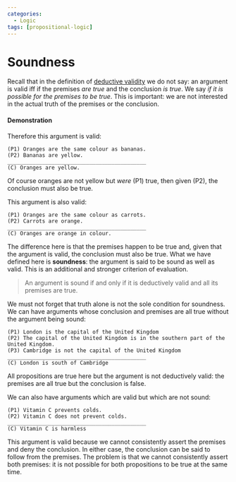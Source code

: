 ```yaml
---
categories:
  - Logic
tags: [propositional-logic]
---
```


# Soundness

Recall that in the definition of [deductive validity](/Logic/General_concepts/Validity_and_entailment.md#validity) we do not say: an argument is valid iff if the premises _are true_ and the conclusion _is true_. We say _if it is possible for the premises to be true_. This is important: we are not interested in the actual truth of the premises or the conclusion.

#### Demonstration

Therefore this argument is valid:

```
(P1) Oranges are the same colour as bananas.
(P2) Bananas are yellow.
____________________________________________
(C) Oranges are yellow.
```

Of course oranges are not yellow but _were_ (P1) true, then given (P2), the conclusion must also be true.

This argument is also valid:

```
(P1) Oranges are the same colour as carrots.
(P2) Carrots are orange.
____________________________________________
(C) Oranges are orange in colour.
```

The difference here is that the premises happen to be true and, given that the argument is valid, the conclusion must also be true. What we have defined here is **soundness**: the argument is said to be sound as well as valid. This is an additional and stronger criterion of evaluation.

> An argument is sound if and only if it is deductively valid and all its premises are true.

We must not forget that truth alone is not the sole condition for soundness. We can have arguments whose conclusion and premises are all true without the argument being sound:

```
(P1) London is the capital of the United Kingdom
(P2) The capital of the United Kingdom is in the southern part of the United Kingdom.
(P3) Cambridge is not the capital of the United Kingdom
____________________________________________
(C) London is south of Cambridge
```

All propositions are true here but the argument is not deductively valid: the premises are all true but the conclusion is false.

We can also have arguments which are valid but which are not sound:

```
(P1) Vitamin C prevents colds.
(P2) Vitamin C does not prevent colds.
____________________________________________
(C) Vitamin C is harmless
```

This argument is valid because we cannot consistently assert the premises and deny the conclusion. In either case, the conclusion can be said to follow from the premises. The problem is that we cannot consistently assert both premises: it is not possible for both propositions to be true at the same time.
